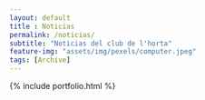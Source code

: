 ```yaml
---
layout: default
title : Noticias
permalink: /noticias/
subtitle: "Noticias del club de l'horta"
feature-img: "assets/img/pexels/computer.jpeg"
tags: [Archive]
---
```


  {% include portfolio.html %}
